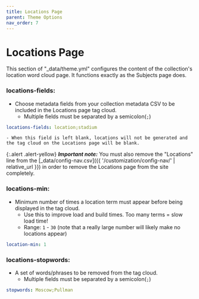 ```yaml
---
title: Locations Page
parent: Theme Options
nav_order: 7
---
```


# Locations Page

This section of "_data/theme.yml" configures the content of the collection's location word cloud page. It functions exactly as the Subjects page does. 

### locations-fields: 
- Choose metadata fields from your collection metadata CSV to be included in the Locations page tag cloud.
	- Multiple fields must be separated by a semicolon(`;`)
```yaml
locations-fields: location;stadium
```
	- When this field is left blank, locations will not be generated and the tag cloud on the Locations page will be blank. 

{:.alert .alert-yellow}
***Important note:*** You must also remove the "Locations" line from the [_data/config-nav.csv]({{ '/customization/config-nav/' | relative_url }}) in order to remove the Locations page from the site completely.

### locations-min: 
- Minimum number of times a location term must appear before being displayed in the tag cloud. 
	- Use this to improve load and build times. Too many terms = slow load time!
	- Range: `1` - `30` (note that a really large number will likely make no locations appear)
```yaml
location-min: 1
```

### locations-stopwords: 
- A set of words/phrases to be removed from the tag cloud.
	- Multiple fields must be separated by a semicolon(`;`)
```yaml
stopwords: Moscow;Pullman
```